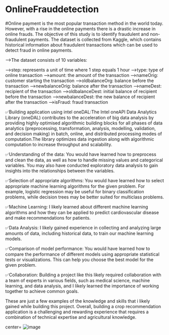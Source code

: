 # OnlineFrauddetection

#Online payment is the most popular transaction method in the world today. However, with a rise in the online payments there is a drastic increase in online frauds. The objective of this study is to identify fraudulent and non-fraudulent payments. The dataset is collected from Kaggle, which contains historical information about fraudulent transactions which can be used to detect fraud in online payments.

-->The dataset consists of 10 variables:

-->step: represents a unit of time where 1 step equals 1 hour
-->type: type of online transaction
-->amount: the amount of the transaction
-->nameOrig: customer starting the transaction
-->oldbalanceOrg: balance before the transaction
-->newbalanceOrig: balance after the transaction
-->nameDest: recipient of the transaction
-->oldbalanceDest: initial balance of recipient before the transaction
-->newbalanceDest: the new balance of recipient after the transaction
-->isFraud: fraud transaction

✅Building application using intel oneDAL:The Intel oneAPI Data Analytics Library (oneDAL) contributes to the acceleration of big data analysis by providing highly optimised algorithmic building blocks for all phases of data analytics (preprocessing, transformation, analysis, modelling, validation, and decision making) in batch, online, and distributed processing modes of computation.The library optimizes data ingestion along with algorithmic computation to increase throughput and scalability.

✅Understanding of the data: You would have learned how to preprocess and clean the data, as well as how to handle missing values and categorical variables. You may also have conducted exploratory data analysis to gain insights into the relationships between the variables.

✅Selection of appropriate algorithms: You would have learned how to select appropriate machine learning algorithms for the given problem. For example, logistic regression may be useful for binary classification problems, while decision trees may be better suited for multiclass problems.

✅Machine Learning: I likely learned about different machine learning algorithms and how they can be applied to predict cardiovascular disease and make recommendations for patients.

✅Data Analysis: I likely gained experience in collecting and analyzing large amounts of data, including historical data, to train our machine learning models.

✅Comparison of model performance: You would have learned how to compare the performance of different models using appropriate statistical tests or visualizations. This can help you choose the best model for the given problem.

✅Collaboration: Building a project like this likely required collaboration with a team of experts in various fields, such as medical science, machine learning, and data analysis, and I likely learned the importance of working together to achieve common goals.

These are just a few examples of the knowledge and skills that i likely gained while building this project. Overall, building a crop recommendation application is a challenging and rewarding experience that requires a combination of technical expertise and agricultural knowledge.

 center= ![image](https://github.com/PSPMANI/OnlineFrauddetection/assets/110710244/ed2757e7-5448-4bf9-8235-e7bbdf4b65c1)



